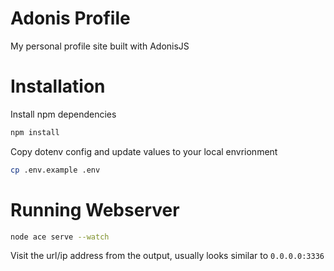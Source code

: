 # Adonis Profile

My personal profile site built with AdonisJS

# Installation

Install npm dependencies

```bash
npm install
```

Copy dotenv config and update values to your local envrionment

```bash
cp .env.example .env
```

# Running Webserver

```bash
node ace serve --watch
```

Visit the url/ip address from the output, usually looks similar to `0.0.0.0:3336`